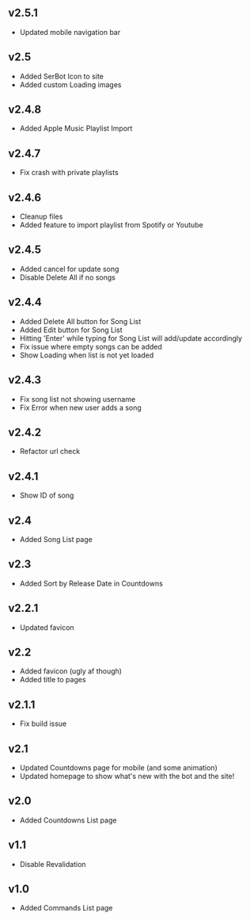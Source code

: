 ## v2.5.1
- Updated mobile navigation bar

## v2.5
- Added SerBot Icon to site
- Added custom Loading images

## v2.4.8
- Added Apple Music Playlist Import

## v2.4.7
- Fix crash with private playlists

## v2.4.6
- Cleanup files
- Added feature to import playlist from Spotify or Youtube

## v2.4.5
- Added cancel for update song
- Disable Delete All if no songs

## v2.4.4
- Added Delete All button for Song List
- Added Edit button for Song List
- Hitting 'Enter' while typing for Song List will add/update accordingly
- Fix issue where empty songs can be added
- Show Loading when list is not yet loaded

## v2.4.3
- Fix song list not showing username
- Fix Error when new user adds a song

## v2.4.2
- Refactor url check

## v2.4.1
- Show ID of song

## v2.4
- Added Song List page

## v2.3
- Added Sort by Release Date in Countdowns

## v2.2.1 
- Updated favicon

## v2.2
- Added favicon (ugly af though)
- Added title to pages

## v2.1.1
- Fix build issue

## v2.1
- Updated Countdowns page for mobile (and some animation)
- Updated homepage to show what's new with the bot and the site!

## v2.0
- Added Countdowns List page

## v1.1
- Disable Revalidation

## v1.0
- Added Commands List page